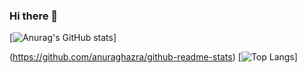 ### Hi there 👋


[![Anurag's GitHub stats](https://github-readme-stats.vercel.app/api?username=JacobN17&theme=cobalt&show_icons=true&count_private=true)]

(https://github.com/anuraghazra/github-readme-stats)
[![Top Langs](https://github-readme-stats.vercel.app/api/top-langs/?username=JacobN17)]
